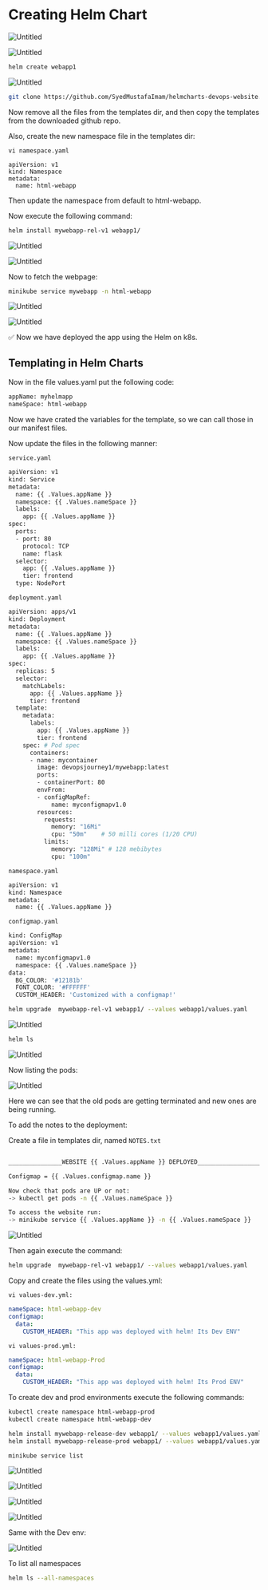 # Creating Helm Chart

![Untitled](Creating%20Helm%20Chart%209e0641033d9f4746acef288f66224314/Untitled.png)

![Untitled](Creating%20Helm%20Chart%209e0641033d9f4746acef288f66224314/Untitled%201.png)

```bash
helm create webapp1
```

![Untitled](Creating%20Helm%20Chart%209e0641033d9f4746acef288f66224314/Untitled%202.png)

```bash
git clone https://github.com/SyedMustafaImam/helmcharts-devops-website.git
```

Now remove all the files from the templates dir, and then copy the templates from the downloaded github repo. 

Also, create the new namespace file in the templates dir:

  `vi namespace.yaml`

```
apiVersion: v1
kind: Namespace
metadata:
  name: html-webapp
```

Then update the namespace from default to html-webapp.

Now execute the following command: 

```bash
helm install mywebapp-rel-v1 webapp1/
```

![Untitled](Creating%20Helm%20Chart%209e0641033d9f4746acef288f66224314/Untitled%203.png)

![Untitled](Creating%20Helm%20Chart%209e0641033d9f4746acef288f66224314/Untitled%204.png)

Now to fetch the webpage:

```bash
minikube service mywebapp -n html-webapp
```

![Untitled](Creating%20Helm%20Chart%209e0641033d9f4746acef288f66224314/Untitled%205.png)

![Untitled](Creating%20Helm%20Chart%209e0641033d9f4746acef288f66224314/Untitled%206.png)

<aside>
✅ Now we have deployed the app using the Helm on k8s.

</aside>

## Templating in Helm Charts

Now in the file values.yaml put the following code:

 

```bash
appName: myhelmapp
nameSpace: html-webapp

```

Now we have crated the variables for the template, so we can call those in our manifest files. 

Now update the files in the following manner:

`service.yaml`

```bash
apiVersion: v1
kind: Service
metadata:
  name: {{ .Values.appName }}
  namespace: {{ .Values.nameSpace }}
  labels:
    app: {{ .Values.appName }}
spec:
  ports:
  - port: 80
    protocol: TCP
    name: flask
  selector:
    app: {{ .Values.appName }}
    tier: frontend
  type: NodePort
```

`deployment.yaml` 

```bash
apiVersion: apps/v1
kind: Deployment
metadata:
  name: {{ .Values.appName }}
  namespace: {{ .Values.nameSpace }}
  labels:
    app: {{ .Values.appName }}
spec:
  replicas: 5
  selector:
    matchLabels:
      app: {{ .Values.appName }}
      tier: frontend
  template:
    metadata:
      labels:
        app: {{ .Values.appName }}
        tier: frontend
    spec: # Pod spec
      containers:
      - name: mycontainer
        image: devopsjourney1/mywebapp:latest
        ports:
        - containerPort: 80
        envFrom:
        - configMapRef:
            name: myconfigmapv1.0
        resources:
          requests:
            memory: "16Mi" 
            cpu: "50m"    # 50 milli cores (1/20 CPU)
          limits:
            memory: "128Mi" # 128 mebibytes 
            cpu: "100m"

```

`namespace.yaml`

```bash
apiVersion: v1
kind: Namespace
metadata:
  name: {{ .Values.appName }}
```

`configmap.yaml`

```bash
kind: ConfigMap 
apiVersion: v1 
metadata:
  name: myconfigmapv1.0
  namespace: {{ .Values.nameSpace }}
data:
  BG_COLOR: '#12181b'
  FONT_COLOR: '#FFFFFF'
  CUSTOM_HEADER: 'Customized with a configmap!'
```

```bash
helm upgrade  mywebapp-rel-v1 webapp1/ --values webapp1/values.yaml
```

![Untitled](Creating%20Helm%20Chart%209e0641033d9f4746acef288f66224314/Untitled%207.png)

```bash
helm ls
```

![Untitled](Creating%20Helm%20Chart%209e0641033d9f4746acef288f66224314/Untitled%208.png)

Now listing the pods:

![Untitled](Creating%20Helm%20Chart%209e0641033d9f4746acef288f66224314/Untitled%209.png)

Here we can see that the old pods are getting terminated and new ones are being running. 

To add the notes to the deployment: 

Create a file in templates dir, named `NOTES.txt`

```bash

_______________WEBSITE {{ .Values.appName }} DEPLOYED________________________

Configmap = {{ .Values.configmap.name }}

Now check that pods are UP or not:
-> kubectl get pods -n {{ .Values.nameSpace }}

To access the website run:
-> minikube service {{ .Values.appName }} -n {{ .Values.nameSpace }}
```

![Untitled](Creating%20Helm%20Chart%209e0641033d9f4746acef288f66224314/Untitled%2010.png)

Then again execute the command: 

```bash
helm upgrade  mywebapp-rel-v1 webapp1/ --values webapp1/values.yaml 
```

Copy and create the files using the values.yml:

`vi values-dev.yml:`

```yaml
nameSpace: html-webapp-dev
configmap:
  data:
    CUSTOM_HEADER: "This app was deployed with helm! Its Dev ENV"

```

`vi values-prod.yml:` 

```yaml
nameSpace: html-webapp-Prod
configmap:
  data:
    CUSTOM_HEADER: "This app was deployed with helm! Its Prod ENV"

```

To create dev and prod environments execute the following commands:

```bash
kubectl create namespace html-webapp-prod
kubectl create namespace html-webapp-dev

helm install mywebapp-release-dev webapp1/ --values webapp1/values.yaml -f webapp1/values-dev.yaml -n html-webapp-dev
helm install mywebapp-release-prod webapp1/ --values webapp1/values.yaml -f webapp1/values-prod.yaml -n html-webapp-prod
```

```bash
minikube service list
```

![Untitled](Creating%20Helm%20Chart%209e0641033d9f4746acef288f66224314/Untitled%2011.png)

![Untitled](Creating%20Helm%20Chart%209e0641033d9f4746acef288f66224314/Untitled%2012.png)

![Untitled](Creating%20Helm%20Chart%209e0641033d9f4746acef288f66224314/Untitled%2013.png)

![Untitled](Creating%20Helm%20Chart%209e0641033d9f4746acef288f66224314/Untitled%2014.png)

Same with the Dev env:

![Untitled](Creating%20Helm%20Chart%209e0641033d9f4746acef288f66224314/Untitled%2015.png)

To list all namespaces

```bash
helm ls --all-namespaces
```